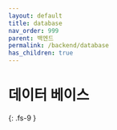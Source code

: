 ```yaml
---
layout: default
title: database
nav_order: 999
parent: 백엔드
permalink: /backend/database
has_children: true
---
```

# 데이터 베이스
{: .fs-9 }
